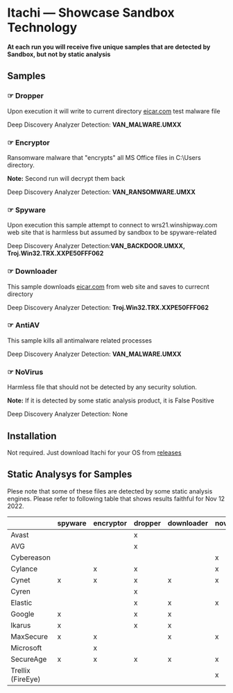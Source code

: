# Itachi &mdash; Showcase Sandbox Technology

**At each run you will receive five unique samples that are detected by Sandbox, but not by static analysis**

## Samples

### &#x261E; Dropper

Upon execution it will write to current directory [eicar.com](https://www.eicar.com/download-anti-malware-testfile/) test malware file

Deep Discovery Analyzer Detection: **VAN_MALWARE.UMXX**

### &#x261E; Encryptor

Ransomware malware that "encrypts" all MS Office files in C:\Users directory.

**Note:** Second run will decrypt them back

Deep Discovery Analyzer Detection: **VAN_RANSOMWARE.UMXX**

### &#x261E; Spyware

Upon execution this sample attempt to connect to wrs21.winshipway.com web site that is harmless but assumed by sandbox to be spyware-related

Deep Discovery Analyzer Detection:**VAN_BACKDOOR.UMXX, Troj.Win32.TRX.XXPE50FFF062**

### &#x261E; Downloader

This sample downloads [eicar.com](https://www.eicar.com/download-anti-malware-testfile/) from web site and saves to currecnt directory

Deep Discovery Analyzer Detection: **Troj.Win32.TRX.XXPE50FFF062**

### &#x261E; AntiAV

This sample kills all antimalware related processes

Deep Discovery Analyzer Detection: **VAN_MALWARE.UMXX**

### &#x261E; NoVirus

Harmless file that should not be detected by any security solution.

**Note:** If it is detected by some static analysis product, it is False Positive

Deep Discovery Analyzer Detection: None

## Installation
Not required. Just download Itachi for your OS from [releases](https://github.com/mpkondrashin/itachi/releases) 

## Static Analysys for Samples

Plese note that some of these files are detected by some static analysis engines. Please refer to following table that shows results faithful for Nov 12 2022.

|                   | spyware | encryptor | dropper | downloader | novirus | antiav |
| ----------------- | ------- | --------- | ------- | ---------- | ------- | ------ |
| Avast             |         |           | x       |            |         |        |
| AVG               |         |           | x       |            |         |        |
| Cybereason        |         |           |         |            | x       |        |
| Cylance           |         | x         | x       |            | x       |        |
| Cynet             | x       | x         | x       | x          | x       | x      |
| Cyren             |         |           | x       |            |         |        |
| Elastic           |         |           | x       | x          | x       |        |
| Google            | x       |           | x       | x          |         |        |
| Ikarus            | x       |           | x       | x          |         |        |
| MaxSecure         | x       | x         |         | x          | x       |        |
| Microsoft         |         | x         |         |            |         |        |
| SecureAge         | x       | x         | x       | x          | x       | x      |
| Trellix (FireEye) |         |           |         |            | x       |        |